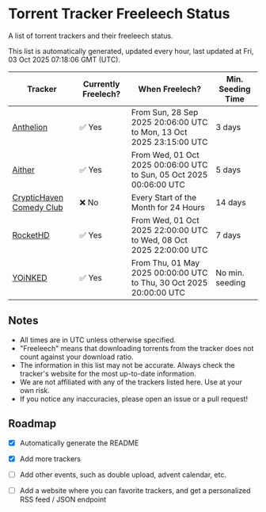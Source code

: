 
# Torrent Tracker Freeleech Status

A list of torrent trackers and their freeleech status.

This list is automatically generated, updated every hour, last updated at Fri, 03 Oct 2025 07:18:06 GMT (UTC).

| Tracker | Currently Freelech? | When Freelech? | Min. Seeding Time |
|---------|---------------------|----------------|-------------------|
| [Anthelion](https://anthelion.me) | ✅ Yes | From Sun, 28 Sep 2025 20:06:00 UTC to Mon, 13 Oct 2025 23:15:00 UTC | 3 days |
| [Aither](https://aither.cc) | ✅ Yes | From Wed, 01 Oct 2025 00:06:00 UTC to Sun, 05 Oct 2025 00:06:00 UTC | 5 days |
| [CrypticHaven Comedy Club](https://cryptichaven.org) | ❌ No | Every Start of the Month for 24 Hours | 14 days |
| [RocketHD](https://rocket-hd.cc) | ✅ Yes | From Wed, 01 Oct 2025 22:00:00 UTC to Wed, 08 Oct 2025 22:00:00 UTC | 7 days |
| [YOiNKED](https://yoinked.org) | ✅ Yes | From Thu, 01 May 2025 00:00:00 UTC to Thu, 30 Oct 2025 20:00:00 UTC | No min. seeding |

## Notes

- All times are in UTC unless otherwise specified.
- "Freeleech" means that downloading torrents from the tracker does not count against your download ratio.
- The information in this list may not be accurate. Always check the tracker's website for the most up-to-date information.
- We are not affiliated with any of the trackers listed here. Use at your own risk.
- If you notice any inaccuracies, please open an issue or a pull request!

## Roadmap

- [x] Automatically generate the README
- [x] Add more trackers
- [ ] Add other events, such as double upload, advent calendar, etc.
- [ ] Add a website where you can favorite trackers, and get a personalized RSS feed / JSON endpoint


